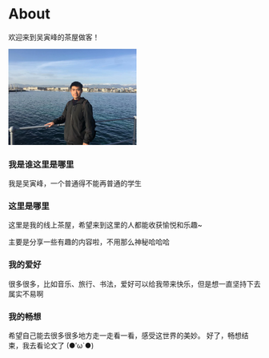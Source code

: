 # About

欢迎来到吴寅峰的茶屋做客！

<img src="images/1.jpg" style="zoom: 25%;" /> 

### 我是谁这里是哪里

我是吴寅峰，一个普通得不能再普通的学生

### 这里是哪里

这里是我的线上茶屋，希望来到这里的人都能收获愉悦和乐趣~

主要是分享一些有趣的内容啦，不用那么神秘哈哈哈

### 我的爱好

很多很多，比如音乐、旅行、书法，爱好可以给我带来快乐，但是想一直坚持下去属实不易啊

### 我的畅想

希望自己能去很多很多地方走一走看一看，感受这世界的美妙。
好了，畅想结束，我去看论文了 (●′ω`●)